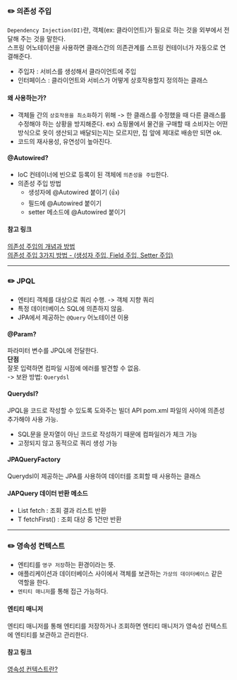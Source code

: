 ### ✏️ 의존성 주입
`Dependency Injection(DI)`란, 객체(ex: 클라이언트)가 필요로 하는 것을 외부에서 전달해 주는 것을 말한다.  
스프링 어노테이션을 사용하면 클래스간의 의존관계를 스프링 컨테이너가 자동으로 연결해준다.
- 주입자 : 서비스를 생성해서 클라이언트에 주입
- 인터페이스 : 클라이언트와 서비스가 어떻게 상호작용할지 정의하는 클래스
#### 왜 사용하는가?
- 객체들 간의 `상호작용을 최소화`하기 위해 -> 한 클래스를 수정했을 때 다른 클래스를 수정해야 하는 상황을 방지해준다.
ex) 쇼핑몰에서 물건을 구매할 때 소비자는 어떤 방식으로 옷이 생산되고 배달되는지는 모르지만, 집 앞에 제대로 배송만 되면 ok.
- 코드의 재사용성, 유연성이 높아진다.
#### @Autowired?
- IoC 컨테이너에 빈으로 등록이 된 객체에 `의존성을 주입`한다.
- 의존성 주입 방법
  - 생성자에 @Autowired 붙이기 (👍)
  - 필드에 @Autowired 붙이기
  - setter 메소드에 @Autowired 붙이기
#### 참고 링크
[의존성 주입의 개념과 방법](https://velog.io/@sana/DI-%EC%9D%98%EC%A1%B4%EC%84%B1-%EC%A3%BC%EC%9E%85Dependency-Injection-%EC%9D%98-%EA%B0%9C%EB%85%90%EA%B3%BC-%EB%B0%A9%EB%B2%95)  
[의존성 주입 3가지 방법 - (생성자 주입, Field 주입, Setter 주입)](https://dev-coco.tistory.com/70)
___
### ✏️ JPQL
- 엔티티 객체를 대상으로 쿼리 수행. -> 객체 지향 쿼리
- 특정 데이터베이스 SQL에 의존하지 않음.
- JPA에서 제공하는 `@Query` 어노테이션 이용
#### @Param?
파라미터 변수를 JPQL에 전달한다.  
**단점**  
잘못 입력하면 컴파일 시점에 에러를 발견할 수 없음.  
-> 보완 방법: `Querydsl`
#### Querydsl?
JPQL을 코드로 작성할 수 있도록 도와주는 빌더 API
pom.xml 파일의 <dependencies> 사이에 의존성 추가해야 사용 가능.
- SQL문을 문자열이 아닌 코드로 작성하기 때문에 컴파일러가 체크 가능
- 고정되지 않고 동적으로 쿼리 생성 가능
#### JPAQueryFactory
Querydsl이 제공하는 JPA를 사용하여 데이터를 조회할 때 사용하는 클래스
#### JAPQuery 데이터 반환 메소드
- List<T> fetch : 조회 결과 리스트 반환
- T fetchFirst() : 조회 대상 중 1건만 반환
___
### ✏️ 영속성 컨텍스트
- 엔티티를 `영구 저장`하는 환경이라는 뜻.  
- 애플리케이션과 데이터베이스 사이에서 객체를 보관하는 `가상의 데이터베이스` 같은 역할을 한다. 
- `엔티티 매니저`를 통해 접근 가능하다.
#### 엔티티 매니저
엔티티 매니저를 통해 엔티티를 저장하거나 조회하면 엔티티 매니저가 영속성 컨텍스트에 엔티티를 보관하고 관리한다.

#### 참고 링크
[영속성 컨텍스트란?](https://velog.io/@neptunes032/JPA-%EC%98%81%EC%86%8D%EC%84%B1-%EC%BB%A8%ED%85%8D%EC%8A%A4%ED%8A%B8%EB%9E%80)